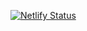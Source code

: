 [![Netlify Status](https://api.netlify.com/api/v1/badges/3d3bca41-5572-4284-aadc-b623d9901d19/deploy-status)](https://app.netlify.com/sites/kireew/deploys)
